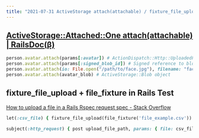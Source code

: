 ```yaml
---
title: "2021-07-31 ActiveStorage attach(attachable) / fixture_file_upload + file_fixture in Rails Test"
---
```



## [ActiveStorage::Attached::One attach(attachable) | RailsDoc(β)](https://railsdoc.github.io/classes/ActiveStorage/Attached/One.html#method-i-attach)

```rb
person.avatar.attach(params[:avatar]) # ActionDispatch::Http::UploadedFile object
person.avatar.attach(params[:signed_blob_id]) # Signed reference to blob from direct upload
person.avatar.attach(io: File.open("/path/to/face.jpg"), filename: "face.jpg", content_type: "image/jpg")
person.avatar.attach(avatar_blob) # ActiveStorage::Blob object
```

## fixture_file_upload + file_fixture in Rails Test

[How to upload a file in a Rails Rspec request spec - Stack Overflow](https://stackoverflow.com/questions/40796140/how-to-upload-a-file-in-a-rails-rspec-request-spec/56901722#56901722)

```rb
let(:csv_file) { fixture_file_upload(file_fixture('file_example.csv')) }

subject(:http_request) { post upload_file_path, params: { file: csv_file } }
```
